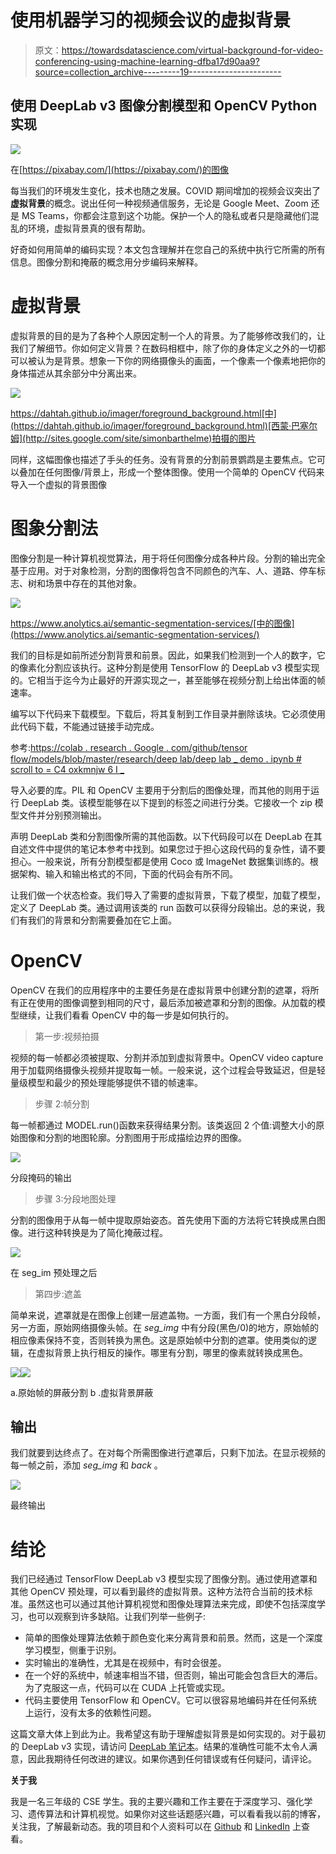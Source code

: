 # 使用机器学习的视频会议的虚拟背景

> 原文：<https://towardsdatascience.com/virtual-background-for-video-conferencing-using-machine-learning-dfba17d90aa9?source=collection_archive---------19----------------------->

## 使用 DeepLab v3 图像分割模型和 OpenCV Python 实现

![](img/66637c19b91f09fdb6aebada9e3fd386.png)

在[https://pixabay.com/](https://pixabay.com/)的图像

每当我们的环境发生变化，技术也随之发展。COVID 期间增加的视频会议突出了**虚拟背景**的概念。说出任何一种视频通信服务，无论是 Google Meet、Zoom 还是 MS Teams，你都会注意到这个功能。保护一个人的隐私或者只是隐藏他们混乱的环境，虚拟背景真的很有帮助。

好奇如何用简单的编码实现？本文包含理解并在您自己的系统中执行它所需的所有信息。图像分割和掩蔽的概念用分步编码来解释。

# 虚拟背景

虚拟背景的目的是为了各种个人原因定制一个人的背景。为了能够修改我们的，让我们了解细节。你如何定义背景？在数码相框中，除了你的身体定义之外的一切都可以被认为是背景。想象一下你的网络摄像头的画面，一个像素一个像素地把你的身体描述从其余部分中分离出来。

![](img/497326d0998faa1d0769310b87606728.png)

https://dahtah.github.io/imager/foreground_background.html[中](https://dahtah.github.io/imager/foreground_background.html)[西蒙·巴塞尔姆](http://sites.google.com/site/simonbarthelme)拍摄的图片

同样，这幅图像也描述了手头的任务。没有背景的分割前景鹦鹉是主要焦点。它可以叠加在任何图像/背景上，形成一个整体图像。使用一个简单的 OpenCV 代码来导入一个虚拟的背景图像

# 图象分割法

图像分割是一种计算机视觉算法，用于将任何图像分成各种片段。分割的输出完全基于应用。对于对象检测，分割的图像将包含不同颜色的汽车、人、道路、停车标志、树和场景中存在的其他对象。

![](img/42724bddec6e25ab580292ad8623a382.png)

https://www.anolytics.ai/semantic-segmentation-services/[中的图像](https://www.anolytics.ai/semantic-segmentation-services/)

我们的目标是如前所述分割背景和前景。因此，如果我们检测到一个人的数字，它的像素化分割应该执行。这种分割是使用 TensorFlow 的 DeepLab v3 模型实现的。它相当于迄今为止最好的开源实现之一，甚至能够在视频分割上给出体面的帧速率。

编写以下代码来下载模型。下载后，将其复制到工作目录并删除该块。它必须使用此代码下载，不能通过链接手动完成。

参考:[https://colab . research . Google . com/github/tensor flow/models/blob/master/research/deep lab/deep lab _ demo . ipynb # scroll to = C4 oxkmnjw 6 I _](https://colab.research.google.com/github/tensorflow/models/blob/master/research/deeplab/deeplab_demo.ipynb#scrollTo=c4oXKmnjw6i_)

导入必要的库。PIL 和 OpenCV 主要用于分割后的图像处理，而其他的则用于运行 DeepLab 类。该模型能够在以下提到的标签之间进行分类。它接收一个 zip 模型文件并分别预测输出。

声明 DeepLab 类和分割图像所需的其他函数。以下代码段可以在 DeepLab 在其自述文件中提供的笔记本参考中找到。如果您过于担心这段代码的复杂性，请不要担心。一般来说，所有分割模型都是使用 Coco 或 ImageNet 数据集训练的。根据架构、输入和输出格式的不同，下面的代码会有所不同。

让我们做一个状态检查。我们导入了需要的虚拟背景，下载了模型，加载了模型，定义了 DeepLab 类。通过调用该类的 run 函数可以获得分段输出。总的来说，我们有我们的背景和分割需要叠加在它上面。

# OpenCV

OpenCV 在我们的应用程序中的主要任务是在虚拟背景中创建分割的遮罩，将所有正在使用的图像调整到相同的尺寸，最后添加被遮罩和分割的图像。从加载的模型继续，让我们看看 OpenCV 中的每一步是如何执行的。

> 第一步:视频拍摄

视频的每一帧都必须被提取、分割并添加到虚拟背景中。OpenCV video capture 用于加载网络摄像头视频并提取每一帧。一般来说，这个过程会导致延迟，但是轻量级模型和最少的预处理能够提供不错的帧速率。

> 步骤 2:帧分割

每一帧都通过 MODEL.run()函数来获得结果分割。该类返回 2 个值:调整大小的原始图像和分割的地图轮廓。分割图用于形成描绘边界的图像。

![](img/eb09d6e91d72ae35062fdf25d68e7296.png)

分段掩码的输出

> 步骤 3:分段地图处理

分割的图像用于从每一帧中提取原始姿态。首先使用下面的方法将它转换成黑白图像。进行这种转换是为了简化掩蔽过程。

![](img/64fbb88c528f94990d6c945321c8eda4.png)

在 seg_im 预处理之后

> 第四步:遮盖

简单来说，遮罩就是在图像上创建一层遮盖物。一方面，我们有一个黑白分段帧，另一方面，原始网络摄像头帧。在 *seg_img* 中有分段(黑色/0)的地方，原始帧的相应像素保持不变，否则转换为黑色。这是原始帧中分割的遮罩。使用类似的逻辑，在虚拟背景上执行相反的操作。哪里有分割，哪里的像素就转换成黑色。

![](img/f6ecefe88bf078c8aa1560d96412a669.png)![](img/995b75294119247aaf97c32b512f5b41.png)

a.原始帧的屏蔽分割 b .虚拟背景屏蔽

## 输出

我们就要到达终点了。在对每个所需图像进行遮罩后，只剩下加法。在显示视频的每一帧之前，添加 *seg_img* 和 *back* 。

![](img/bf2cd7e5cf27353bb2357a7a26e21e33.png)

最终输出

# 结论

我们已经通过 TensorFlow DeepLab v3 模型实现了图像分割。通过使用遮罩和其他 OpenCV 预处理，可以看到最终的虚拟背景。这种方法符合当前的技术标准。虽然这也可以通过其他计算机视觉和图像处理算法来完成，即使不包括深度学习，也可以观察到许多缺陷。让我们列举一些例子:

*   简单的图像处理算法依赖于颜色变化来分离背景和前景。然而，这是一个深度学习模型，侧重于识别。
*   实时输出的准确性，尤其是在视频中，有时会很差。
*   在一个好的系统中，帧速率相当不错，但否则，输出可能会包含巨大的滞后。为了克服这一点，代码可以在 CUDA 上托管或实现。
*   代码主要使用 TensorFlow 和 OpenCV。它可以很容易地编码并在任何系统上运行，没有太多的依赖性问题。

这篇文章大体上到此为止。我希望这有助于理解虚拟背景是如何实现的。对于最初的 DeepLab v3 实现，请访问 [DeepLab 笔记本](https://colab.research.google.com/github/tensorflow/models/blob/master/research/deeplab/deeplab_demo.ipynb#scrollTo=c4oXKmnjw6i_)。结果的准确性可能不太令人满意，因此我期待任何改进的建议。如果你遇到任何错误或有任何疑问，请评论。

**关于我**

我是一名三年级的 CSE 学生。我的主要兴趣和工作主要在于深度学习、强化学习、遗传算法和计算机视觉。如果你对这些话题感兴趣，可以看看我以前的博客，关注我，了解最新动态。我的项目和个人资料可以在 [Github](https://github.com/Shaashwat05) 和 [LinkedIn](https://www.linkedin.com/in/shaashwat-agrawal-1904a117a/) 上查看。